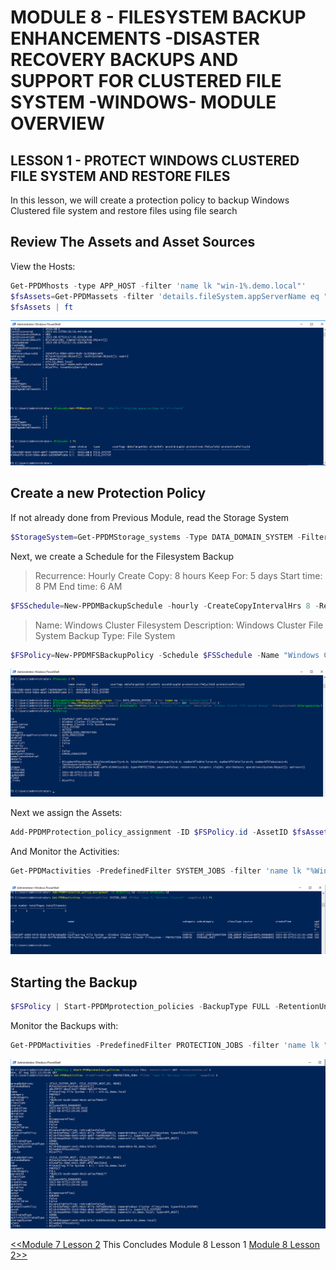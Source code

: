 # MODULE 8 - FILESYSTEM BACKUP ENHANCEMENTS -DISASTER RECOVERY BACKUPS AND SUPPORT FOR CLUSTERED FILE SYSTEM -WINDOWS- MODULE OVERVIEW

## LESSON 1 - PROTECT WINDOWS CLUSTERED FILE SYSTEM AND RESTORE FILES

In this lesson, we will create a protection policy to backup  Windows Clustered file system and restore files using file search

## Review The Assets and Asset Sources

View the Hosts:

```Powershell
Get-PPDMhosts -type APP_HOST -filter 'name lk "win-1%.demo.local"'
$fsAssets=Get-PPDMassets -filter 'details.fileSystem.appServerName eq "win-clus01"'
$fsAssets | ft
```

![Alt text](image-17.png)

## Create a new Protection Policy

If not already done from Previous Module, read the Storage System

```Powershell
$StorageSystem=Get-PPDMStorage_systems -Type DATA_DOMAIN_SYSTEM -Filter {name eq "ddve-01.demo.local"}
```

Next, we create a Schedule for the Filesystem Backup

>Recurrence: Hourly
>Create Copy: 8 hours
>Keep For: 5 days
>Start time: 8 PM
>End time: 6 AM

```Powershell
$FSSchedule=New-PPDMBackupSchedule -hourly -CreateCopyIntervalHrs 8 -RetentionUnit DAY -RetentionInterval 5
```

>Name: Windows Cluster Filesystem
>Description: Windows Cluster File System Backup
>Type: File System

```Powershell
$FSPolicy=New-PPDMFSBackupPolicy -Schedule $FSSchedule -Name "Windows Cluster Filesystem" -Description "Windows Cluster File System Backup" -StorageSystemID $StorageSystem.id -enabled -indexingEnabled -ignoreMissingSystemStateFiles
```

![asset](image-18.png)

Next we assign the Assets:

```Powershell
Add-PPDMProtection_policy_assignment -ID $FSPolicy.id -AssetID $fsAssets.id
```

And Monitor the Activities:

```Powershell
Get-PPDMactivities -PredefinedFilter SYSTEM_JOBS -filter 'name lk "%Windows Cluster%"' -pageSize 3 | ft
```

![Alt text](image-19.png)

## Starting the Backup

```Powershell
$FSPolicy | Start-PPDMprotection_policies -BackupType FULL -RetentionUnit DAY -RetentionInterval 5
```

Monitor the Backups with:

```Powershell
Get-PPDMactivities -PredefinedFilter PROTECTION_JOBS -filter 'name lk "%Windows Cluster%"' -pageSize 3
```

![Alt text](image-20.png)

[<<Module 7 Lesson 2](./Module_7_2.md) This Concludes Module 8 Lesson 1 [Module 8 Lesson 2>>](./Module_8_2.md)